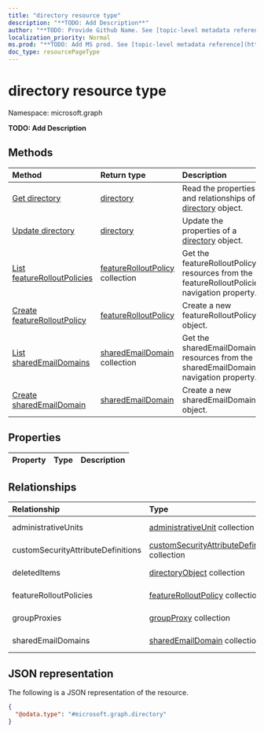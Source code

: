 ```yaml
---
title: "directory resource type"
description: "**TODO: Add Description**"
author: "**TODO: Provide Github Name. See [topic-level metadata reference](https://msgo.azurewebsites.net/add/document/guidelines/metadata.html#topic-level-metadata)**"
localization_priority: Normal
ms.prod: "**TODO: Add MS prod. See [topic-level metadata reference](https://msgo.azurewebsites.net/add/document/guidelines/metadata.html#topic-level-metadata)**"
doc_type: resourcePageType
---
```


# directory resource type

Namespace: microsoft.graph



**TODO: Add Description**

## Methods
|Method|Return type|Description|
|:---|:---|:---|
|[Get directory](../api/directory-get.md)|[directory](../resources/directory.md)|Read the properties and relationships of a [directory](../resources/directory.md) object.|
|[Update directory](../api/directory-update.md)|[directory](../resources/directory.md)|Update the properties of a [directory](../resources/directory.md) object.|
|[List featureRolloutPolicies](../api/directory-list-featurerolloutpolicies.md)|[featureRolloutPolicy](../resources/featurerolloutpolicy.md) collection|Get the featureRolloutPolicy resources from the featureRolloutPolicies navigation property.|
|[Create featureRolloutPolicy](../api/directory-post-featurerolloutpolicies.md)|[featureRolloutPolicy](../resources/featurerolloutpolicy.md)|Create a new featureRolloutPolicy object.|
|[List sharedEmailDomains](../api/directory-list-sharedemaildomains.md)|[sharedEmailDomain](../resources/sharedemaildomain.md) collection|Get the sharedEmailDomain resources from the sharedEmailDomains navigation property.|
|[Create sharedEmailDomain](../api/directory-post-sharedemaildomains.md)|[sharedEmailDomain](../resources/sharedemaildomain.md)|Create a new sharedEmailDomain object.|

## Properties
|Property|Type|Description|
|:---|:---|:---|

## Relationships
|Relationship|Type|Description|
|:---|:---|:---|
|administrativeUnits|[administrativeUnit](../resources/administrativeunit.md) collection|**TODO: Add Description**|
|customSecurityAttributeDefinitions|[customSecurityAttributeDefinition](../resources/customsecurityattributedefinition.md) collection|**TODO: Add Description**|
|deletedItems|[directoryObject](../resources/directoryobject.md) collection|**TODO: Add Description**|
|featureRolloutPolicies|[featureRolloutPolicy](../resources/featurerolloutpolicy.md) collection|**TODO: Add Description**|
|groupProxies|[groupProxy](../resources/groupproxy.md) collection|**TODO: Add Description**|
|sharedEmailDomains|[sharedEmailDomain](../resources/sharedemaildomain.md) collection|**TODO: Add Description**|

## JSON representation
The following is a JSON representation of the resource.
<!-- {
  "blockType": "resource",
  "keyProperty": "id",
  "@odata.type": "microsoft.graph.directory",
  "openType": false
}
-->
``` json
{
  "@odata.type": "#microsoft.graph.directory"
}
```

